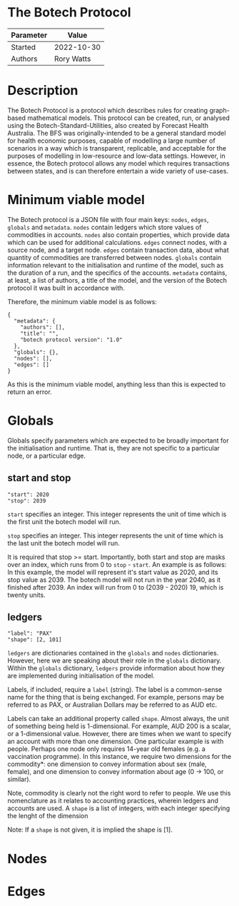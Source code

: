 # The Botech Protocol
| Parameter | Value      |
|-----------|------------|
| Started   | 2022-10-30 |
| Authors   | Rory Watts |

# Description
The Botech Protocol is a protocol which describes rules for creating graph-based mathematical models.
This protocol can be created, run, or analysed using the Botech-Standard-Utilities, also created by Forecast Health Australia.
The BFS was originally-intended to be a general standard model for health economic purposes, capable of modelling a large number of scenarios in a way which is transparent, replicable, and acceptable for the purposes of modelling in low-resource and low-data settings.
However, in essence, the Botech protocol allows any model which requires transactions between states, and is can therefore entertain a wide variety of use-cases.

# Minimum viable model
The Botech protocol is a JSON file with four main keys: `nodes`, `edges`, `globals` and `metadata`.
`nodes` contain ledgers which store values of commodities in accounts.
`nodes` also contain properties, which provide data which can be used for additional calculations.
`edges` connect nodes, with a source node, and a target node. 
`edges` contain transaction data, about what quantity of commodities are transferred between nodes. 
`globals` contain information relevant to the initialisation and runtime of the model, such as the duration of a run, and the specifics of the accounts.
`metadata` contains, at least, a list of authors, a title of the model, and the version of the Botech protocol it was built in accordance with.

Therefore, the minimum viable model is as follows:
```
{
  "metadata": {
    "authors": [],
	"title": "",
	"botech protocol version": "1.0"
  },
  "globals": {},
  "nodes": [],
  "edges": []
}
```

As this is the minimum viable model, anything less than this is expected to return an error.

# Globals
Globals specify parameters which are expected to be broadly important for the initialisation and runtime.
That is, they are not specific to a particular node, or a particular edge.

## start and stop
```
"start": 2020
"stop": 2039
```
`start` specifies an integer. This integer represents the unit of time which is the first unit the botech model will run.

`stop` specifies an integer. This integer represents the unit of time which is the last unit the botech model will run.

It is required that stop >= start. 
Importantly, both start and stop are masks over an index, which runs from 0 to `stop` - `start`.
An example is as follows:
In this example, the model will represent it's start value as 2020, and its stop value as 2039.
The botech model will not run in the year 2040, as it finished after 2039.
An index will run from 0 to (2039 - 2020) 19, which is twenty units.

## ledgers
```
"label": "PAX"
"shape": [2, 101]
```
`ledgers` are dictionaries contained in the `globals` and `nodes` dictionaries.
However, here we are speaking about their role in the `globals` dictionary.
Within the `globals` dictionary, `ledgers` provide information about how they are implemented during initialisation of the model.

Labels, if included, require a `label` (string). The label is a common-sense name for the thing that is being exchanged. For example, persons may be referred to as PAX, or Australian Dollars may be referred to as AUD etc. 

Labels can take an additional property called `shape`. 
Almost always, the unit of something being held is 1-dimensional. 
For example, AUD 200 is a scalar, or a 1-dimensional value. 
However, there are times when we want to specify an account with more than one dimension. 
One particular example is with people. 
Perhaps one node only requires 14-year old females (e.g. a vaccination programme). 
In this instance, we require two dimensions for the commodity*: one dimension to convey information about sex (male, female), and one dimension to convey information about age (0 -> 100, or similar).

Note, commodity is clearly not the right word to refer to people. We use this nomenclature as it relates to accounting practices, wherein ledgers and accounts are used. 
A `shape` is a list of integers, with each integer specifying the lenght of the dimension

Note: If a `shape` is not given, it is implied the shape is [1].

# Nodes
# Edges

